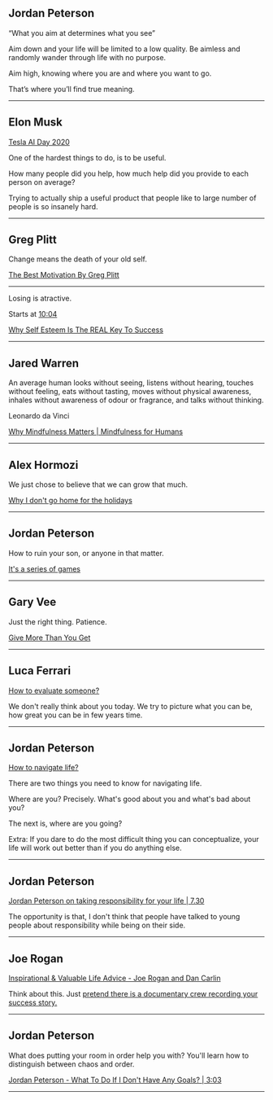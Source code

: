 ## Jordan Peterson

“What you aim at determines what you see” 

Aim down and your life will be limited to a low quality. Be aimless and randomly wander through life with no purpose.

Aim high, knowing where you are and where you want to go.

That’s where you’ll find true meaning.

----


## Elon Musk

[Tesla AI Day 2020](https://youtu.be/ODSJsviD_SU?t=11979)

One of the hardest things to do, is to be useful. 

How many people did you help, how much help did you provide to each person on average?

Trying to actually ship a useful product that people like to large number of people is so insanely hard.

----


## Greg Plitt

Change means the death of your old self.

[The Best Motivation By Greg Plitt](https://www.youtube.com/watch?v=gOnASpAjvCE)


---

Losing is atractive. 

Starts at [10:04](https://youtu.be/R96ENHTIWd8?t=604)

[Why Self Esteem Is The REAL Key To Success](https://www.youtube.com/watch?v=R96ENHTIWd8)


---

## Jared Warren

An average human looks without seeing, listens without hearing, touches without feeling, eats without tasting, moves without physical awareness, inhales without awareness of odour or fragrance, and talks without thinking. 

Leonardo da Vinci

[ Why Mindfulness Matters | Mindfulness for Humans ](https://www.youtube.com/watch?v=kUq89lajolc)

---

## Alex Hormozi

We just chose to believe that we can grow that much.

[ Why I don't go home for the holidays ](https://youtu.be/sGHbp0Vr1dQ?t=827)


---

## Jordan Peterson

How to ruin your son, or anyone in that matter.

[It's a series of games](https://youtu.be/9Xc7DN-noAc?t=2568)

---

## Gary Vee

Just the right thing. Patience.

[Give More Than You Get](https://www.youtube.com/watch?v=8E5ZxGFrGDA)


---

## Luca Ferrari 

[How to evaluate someone?](https://youtu.be/xCZ5_YbuSSM?t=367)

We don't really think about you today. We try to picture what you can be, how great you can be in few years time.

---

## Jordan Peterson 

[How to navigate life?](https://youtu.be/GBv0XLINAfs?t=2)

There are two things you need to know for navigating life.

Where are you? Precisely. What's good about you and what's bad about you?

The next is, where are you going?

Extra:  If you dare to do the most difficult thing you can conceptualize, your life will work out better than if you do anything else.

---

## Jordan Peterson

[Jordan Peterson on taking responsibility for your life | 7.30](https://www.youtube.com/watch?v=1biDxaT0ED4)

The opportunity is that, I don't think that people have talked to young people about responsibility while being on their side.

---

## Joe Rogan

[ Inspirational & Valuable Life Advice - Joe Rogan and Dan Carlin ](https://www.youtube.com/watch?v=oOIjwhYUbHM)

Think about this. Just [pretend there is a documentary crew recording your success story.](https://youtu.be/oOIjwhYUbHM?t=687)

---

## Jordan Peterson

What does putting your room in order help you with?
You'll learn how to distinguish between chaos and order.

[ Jordan Peterson - What To Do If I Don't Have Any Goals? | 3:03](https://www.youtube.com/watch?v=EBgugeKaJa8)

---

